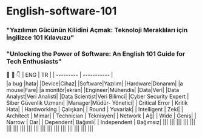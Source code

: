 # English-software-101
### "Yazılımın Gücünün Kilidini Açmak: Teknoloji Meraklıları için İngilizce 101 Kılavuzu"
### "Unlocking the Power of Software: An English 101 Guide for Tech Enthusiasts"
:pinched_fingers:   :love_you_gesture:  :point_down:
|  ENG  | TR  | 
| --------- | ----------- |   
|a bug |hata|
|Device|Cihaz|
|Software|Yazılım| 
|Hardware|Donanım| 
|a mouse|Fare| 
|a monitör|ekran| 
|Engineer|Mühendis| 
|Data|Veri| 
|Data Analyst|Veri Analisti|
|Data Scientist|Veri Bilimci|
|Cyber Security Expert | Siber Güvenlik Uzmanı|
|Manager|Müdür- Yönetici|
| Critical Error | Kritik Hata| 
| Hardworking |  Çalışkan| 
| Round |  Yuvarlak| 
| Intelligent |  Zeki| 
| Architect  | Mimar| 
| Technician  | Teknisyen| 
| Network  | Ağ| 
| Wide |  Geniş| 
| Narrow  | Dar| 
| Dependent|   Bağımlı| 
| Independent |  Bağımsız| 
|||
|||
|||
|||
|||
|||
|||
|||
|||
|||
|||
|||
|||
|||
|||
|||
|||
|||
